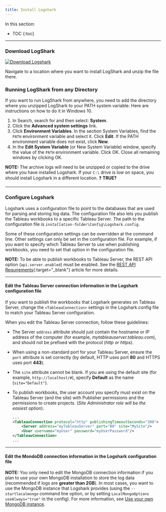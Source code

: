```yaml
---
title: Install Logshark
---
```


In this section:

* TOC
{:toc}



-------------------------------------------------------------------------------------

### Download LogShark
 [![Download Logshark](https://img.shields.io/badge/Download%20Logshark-Version%203.0.2-blue.svg)](https://github.com/tableau/Logshark/releases/download/3.0.2/Setup_Logshark_v3.0.2.exe)

Navigate to a location where you want to install LogShark and unzip the file there.


### Running LogShark from any Directory
If you want to run LogShark from anywhere, you need to add the directory where you unzipped LogShark to your PATH system variable. Here are instructions on how to do it in Windows 10.

1. In Search, search for and then select: **System**.
1. Click the **Advanced system settings** link.
1. Click **Environment Variables**. In the section System Variables, find the `PATH` environment variable and select it. Click **Edit**. If the PATH environment variable does not exist, click **New**.
1. In the **Edit System Variable** (or New System Variable) window, specify the value of the `PATH` environment variable. Click OK. Close all remaining windows by clicking OK.

**NOTE:** The archive logs will need to be unzipped or copied to the drive where you have installed Logshark. If your `C:\` drive is low on space, you should install Logshark in a different location. :question: **TRUE?**


---------------------------------------------------------------------------------------

### Configure Logshark 


Logshark uses a configuration file to point to the databases that are used for parsing and storing log data. The configuration file also lets you publish the Tableau workbooks to a specific Tableau Server. The path to the configuration file is <code><i>installation-folder</i>\Config\Logshark.config</code>.

Some of these configuration settings can be overridden at the command line. Other settings can only be set in the configuration file. For example, if you want to specify which Tableau Server to use when publishing workbooks, you need to set that option in the configuration file.

**NOTE:** To be able to publish workbooks to Tableau Server, the REST API option (`api.server.enabled`) must be enabled. See the [REST API Requirements](https://onlinehelp.tableau.com/current/api/rest_api/en-us/help.htm#REST/rest_api_requ.htm%3FTocPath%3D_____3){:target="_blank"} article for more details.


----

#### Edit the Tableau Server connection information in the Logshark configuration file


If you want to publish the workbooks that Logshark generates on Tableau Server, change the `<TableauConnection>` settings in the Logshark.config file to match your Tableau Server configuration.

When you edit the Tableau Server connection, follow these guidelines:

-   The Server `address` attribute should just contain the hostname or IP address of the computer (for example, *mytableauserver.tableau.com*), and should not be prefixed with the protocol (*http or https*).

-   When using a non-standard port for your Tableau Server, ensure the `port` attribute is set correctly (by default, HTTP uses port **80** and HTTPS uses port **443**).

-   The `site` attribute cannot be blank. If you are using the default site (for example, `http://localhost/#`), specify **Default** as the name (`site="Default"`).

-   To publish workbooks, the user account you specify must exist on the Tableau Server (and the site) with Publisher permissions and the permissions to create projects. (*Site Administrator role will be the easiest option*).

    ```xml
    ...
    <TableauConnection protocol="http" publishingTimeoutSeconds="300">
        <Server address="myTableauServer" port="80" site="MySite"/>
        <User username="myUser" password="myUserPassword"/>
    </TableauConnection>
    ...
    ```

-----

#### Edit the MondoDB connection information in the Logshark configuration file

**NOTE:** You only need to edit the MongoDB connection information if you plan to use your own MongoDB installation to store the log data (recommended if logs are **greater than 2GB**). In most cases, you want to use the MongoDB instance that Logshark provides (using the `--startlocalmongo` command line option, or by setting `LocalMongoOptions useAlways="true"` in the config). For more information, see [Use your own MongoDB instance](logshark_mongo).
